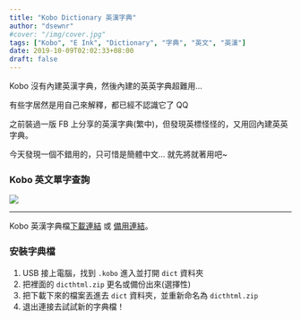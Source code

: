 ```yaml
---
title: "Kobo Dictionary 英漢字典"
author: "dsewnr"
#cover: "/img/cover.jpg"
tags: ["Kobo", "E Ink", "Dictionary", "字典", "英文", "英漢"]
date: 2019-10-09T02:02:33+08:00
draft: false
---
```


Kobo 沒有內建英漢字典，然後內建的英英字典超難用…

有些字居然是用自己來解釋，都已經不認識它了 QQ

之前裝過一版 FB 上分享的英漢字典(繁中)，但發現英標怪怪的，又用回內建英英字典。

今天發現一個不錯用的，只可惜是簡體中文… 就先將就著用吧~


### Kobo 英文單字查詢
![](/images/kobo-dict.jpg)

---

Kobo 英漢字典檔[下載連結](https://www.mobileread.com/forums/showpost.php?p=3859267&postcount=592) 或 [備用連結](http://bit.ly/dicthtml-en-zh)。

### 安裝字典檔
1. USB 接上電腦，找到 `.kobo` 進入並打開 `dict` 資料夾
2. 把裡面的 `dicthtml.zip` 更名或備份出來(選擇性)
3. 把下載下來的檔案丟進去 `dict` 資料夾，並重新命名為 `dicthtml.zip`
4. 退出連接去試試新的字典檔！
